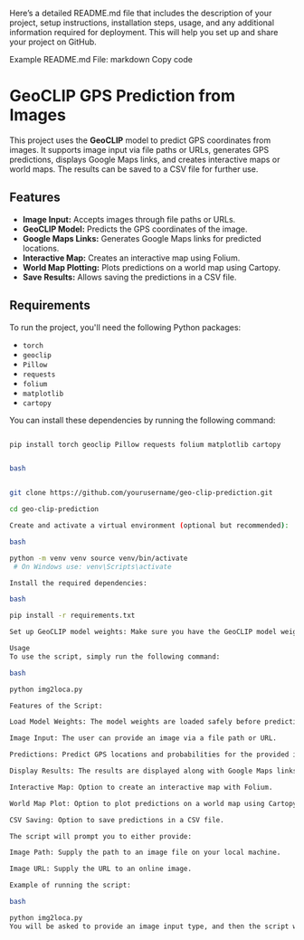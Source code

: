 
Here’s a detailed README.md file that includes the description of your project, setup instructions, installation steps, usage, and any additional information required for deployment. This will help you set up and share your project on GitHub.

Example README.md File:
markdown
Copy code
# GeoCLIP GPS Prediction from Images

This project uses the **GeoCLIP** model to predict GPS coordinates from images. It supports image input via file paths or URLs, generates GPS predictions, displays Google Maps links, and creates interactive maps or world maps. The results can be saved to a CSV file for further use.

## Features

- **Image Input:** Accepts images through file paths or URLs.
- **GeoCLIP Model:** Predicts the GPS coordinates of the image.
- **Google Maps Links:** Generates Google Maps links for predicted locations.
- **Interactive Map:** Creates an interactive map using Folium.
- **World Map Plotting:** Plots predictions on a world map using Cartopy.
- **Save Results:** Allows saving the predictions in a CSV file.

## Requirements

To run the project, you'll need the following Python packages:

- `torch`
- `geoclip`
- `Pillow`
- `requests`
- `folium`
- `matplotlib`
- `cartopy`

You can install these dependencies by running the following command:

```bash

pip install torch geoclip Pillow requests folium matplotlib cartopy


bash


git clone https://github.com/yourusername/geo-clip-prediction.git

cd geo-clip-prediction

Create and activate a virtual environment (optional but recommended):

bash

python -m venv venv source venv/bin/activate
 # On Windows use: venv\Scripts\activate

Install the required dependencies:

bash

pip install -r requirements.txt

Set up GeoCLIP model weights: Make sure you have the GeoCLIP model weights in the correct directory. If they are not available, download and place them in the appropriate folder.

Usage
To use the script, simply run the following command:

bash

python img2loca.py

Features of the Script:

Load Model Weights: The model weights are loaded safely before predictions are made.

Image Input: The user can provide an image via a file path or URL.

Predictions: Predict GPS locations and probabilities for the provided image.

Display Results: The results are displayed along with Google Maps links.

Interactive Map: Option to create an interactive map with Folium.

World Map Plot: Option to plot predictions on a world map using Cartopy.

CSV Saving: Option to save predictions in a CSV file.

The script will prompt you to either provide:

Image Path: Supply the path to an image file on your local machine.

Image URL: Supply the URL to an online image.

Example of running the script:

bash

python img2loca.py
You will be asked to provide an image input type, and then the script will perform predictions and display results.
